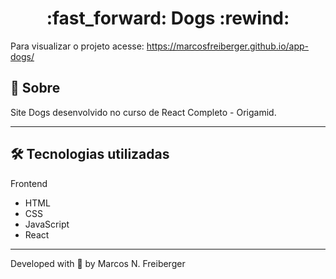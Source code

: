 <h1 align = "center"> :fast_forward: Dogs :rewind: </h1>

Para visualizar o projeto acesse: https://marcosfreiberger.github.io/app-dogs/

## 📖 Sobre

<p>Site Dogs desenvolvido no curso de React Completo - Origamid.</p>

---

## 🛠 Tecnologias utilizadas

Frontend

- HTML
- CSS
- JavaScript
- React

---

Developed with 💙 by Marcos N. Freiberger
